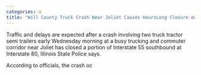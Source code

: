 ```yaml
---
categories: a
title: "Will County Truck Crash Near Joliet Causes HoursLong Closure on I55 at I80 Delays Expected"
---
```


Traffic and delays are expected after a crash involving two truck tractor semi trailers early Wednesday morning at a busy trucking and commuter corridor near Joliet has closed a portion of Interstate 55 southbound at Interstate 80, Illinois State Police says.



According to officials, the crash oc